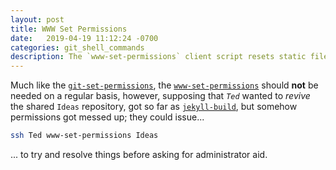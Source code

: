 ```yaml
---
layout: post
title: WWW Set Permissions
date:   2019-04-19 11:12:24 -0700
categories: git_shell_commands
description: The `www-set-permissions` client script resets static file permissions for named repository under `${HOME}/www`
---
```



Much like the [`git-set-permissions`][post_git-set-permissions], the [`www-set-permissions`][source_master__www-set-permissions] should __not__ be needed on a regular basis, however, supposing that _`Ted`_ wanted to _revive_ the shared `Ideas` repository, got so far as [`jekyll-build`][post_jekyll-build], but somehow permissions got messed up; they could issue...


```bash
ssh Ted www-set-permissions Ideas
```


... to try and resolve things before asking for administrator aid.


[source_master__www-set-permissions]: https://github.com/S0AndS0/Jekyll_Admin/blob/master/git_shell_commands/www-set-permissions

[post_git-set-permissions]: /Jekyll_Admin/git_shell_commands/git-set-permissions.html
[post_jekyll-build]: /Jekyll_Admin/git_shell_commands/jekyll-build.html
